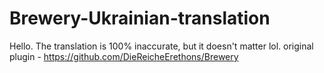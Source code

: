 # Brewery-Ukrainian-translation
Hello. 
The translation is 100% inaccurate, but it doesn't matter lol.
original plugin - https://github.com/DieReicheErethons/Brewery
